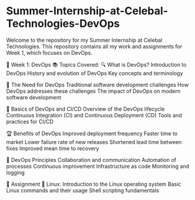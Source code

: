 # Summer-Internship-at-Celebal-Technologies-DevOps
Welcome to the repository for my Summer Internship at Celebal Technologies. This repository contains all my work and assignments for Week 1, which focuses on DevOps.


📅 Week 1: DevOps
📚 Topics Covered:
🔍 What is DevOps?
Introduction to DevOps
History and evolution of DevOps
Key concepts and terminology


🚀 The Need for DevOps
Traditional software development challenges
How DevOps addresses these challenges
The impact of DevOps on modern software development



🔧 Basics of DevOps and CI/CD
Overview of the DevOps lifecycle
Continuous Integration (CI) and Continuous Deployment (CD)
Tools and practices for CI/CD


🏆 Benefits of DevOps
Improved deployment frequency
Faster time to market
Lower failure rate of new releases
Shortened lead time between fixes
Improved mean time to recovery


📜 DevOps Principles
Collaboration and communication
Automation of processes
Continuous improvement
Infrastructure as code
Monitoring and logging



📝 Assignment
🐧 Linux:
Introduction to the Linux operating system
Basic Linux commands and their usage
Shell scripting fundamentals
